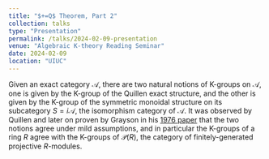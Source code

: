 ```yaml
---
title: "$+=Q$ Theorem, Part 2"
collection: talks
type: "Presentation"
permalink: /talks/2024-02-09-presentation
venue: "Algebraic K-theory Reading Seminar"
date: 2024-02-09
location: "UIUC"
---
```


Given an exact category $\mathcal A$, there are two natural notions of K-groups on $\mathcal A$, one is given by the K-group of the Quillen exact structure, and the other is given by the K-group of the symmetric monoidal structure on its subcategory $S = i\mathcal A$, the isomorphism category of $\mathcal A$. It was observed by Quillen and later on proven by Grayson in his [1976 paper](https://link.springer.com/chapter/10.1007/BFb0080003) that the two notions agree under mild assumptions, and in particular the K-groups of a ring $R$ agree with the K-groups of $\mathcal P(R)$, the category of finitely-generated projective $R$-modules. 
